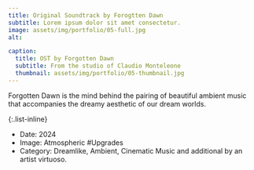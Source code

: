 ```yaml
---
title: Original Soundtrack by Forogtten Dawn
subtitle: Lorem ipsum dolor sit amet consectetur.
image: assets/img/portfolio/05-full.jpg
alt: 

caption:
  title: OST by Forgotten Dawn
  subtitle: From the studio of Claudio Monteleone
  thumbnail: assets/img/portfolio/05-thumbnail.jpg
---
```

Forgotten Dawn is the mind behind the pairing of beautiful ambient music that accompanies the dreamy aesthetic of our dream worlds.

{:.list-inline}
- Date: 2024
- Image: Atmospheric #Upgrades
- Category: Dreamlike, Ambient, Cinematic Music and additional by an artist virtuoso.

